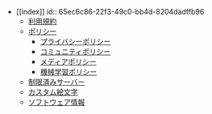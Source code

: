 - [[index]]
  id:: 65ec6c86-22f3-49c0-bb4d-8204dadffb96
	- [利用規約]([[terms]])
	- [ポリシー]([[policies]])
		- [プライバシーポリシー]([[policies/privacy]])
		- [コミュニティポリシー]([[policies/community]])
		- [メディアポリシー]([[policies/media]])
		- [機械学習ポリシー]([[policies/machine-learning]])
	- [制限済みサーバー]([[restricted-servers]])
	- [カスタム絵文字]([[emojis]])
	- [ソフトウェア情報]([[software]])